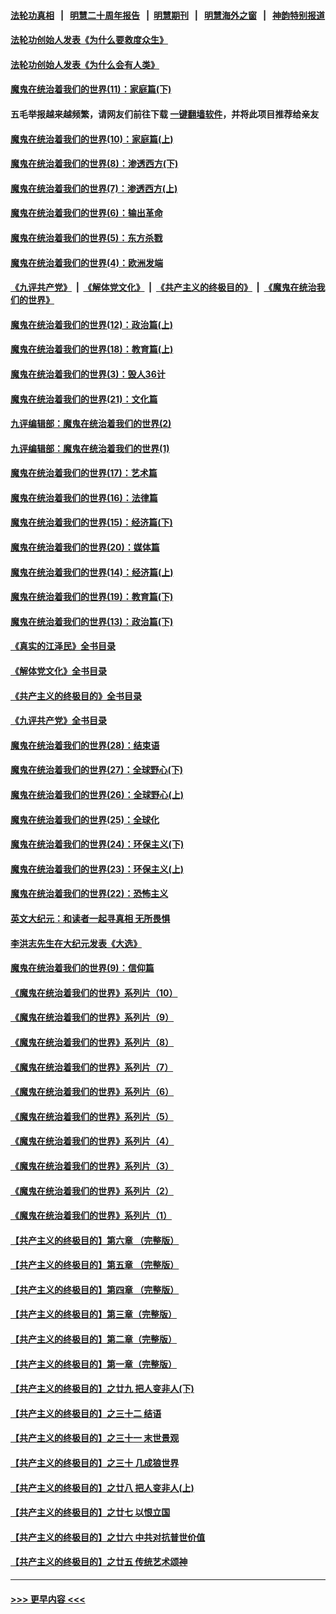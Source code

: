 #### [法轮功真相](https://github.com/gfw-breaker/truth/blob/master/README.md?t=0) &nbsp;&nbsp;|&nbsp;&nbsp; [明慧二十周年报告](https://github.com/gfw-breaker/mh-reports/blob/master/README.md?t=0) &nbsp;&nbsp;|&nbsp;&nbsp;[明慧期刊](https://github.com/gfw-breaker/mh-qikan) &nbsp;&nbsp;|&nbsp;&nbsp; [明慧海外之窗](https://github.com/gfw-breaker/mh-news/blob/master/README.md?t=0) &nbsp;&nbsp;|&nbsp;&nbsp; [神韵特别报道](https://github.com/gfw-breaker/mh-news/blob/master/shenyun.md?t=0)
#### [法轮功创始人发表《为什么要救度众生》](../pages/nsc422/n13975246.md?t=04210643) 
#### [法轮功创始人发表《为什么会有人类》](../pages/nsc422/n13912117.md?t=04210643) 
#### [魔鬼在统治着我们的世界(11)：家庭篇(下)](../pages/nsc422/n10440961.md?t=04210643) 
#### 五毛举报越来越频繁，请网友们前往下载 [一键翻墙软件](https://github.com/gfw-breaker/ssr-accounts)，并将此项目推荐给亲友
#### [魔鬼在统治着我们的世界(10)：家庭篇(上)](../pages/nsc422/n10435448.md?t=04210643) 
#### [魔鬼在统治着我们的世界(8)：渗透西方(下)](../pages/nsc422/n10429603.md?t=04210643) 
#### [魔鬼在统治着我们的世界(7)：渗透西方(上)](../pages/nsc422/n10426013.md?t=04210643) 
#### [魔鬼在统治着我们的世界(6)：输出革命](../pages/nsc422/n10421536.md?t=04210643) 
#### [魔鬼在统治着我们的世界(5)：东方杀戮](../pages/nsc422/n10417707.md?t=04210643) 
#### [魔鬼在统治着我们的世界(4)：欧洲发端](../pages/nsc422/n10414890.md?t=04210643) 
#### [《九评共产党》](https://github.com/begood0513/9ping.md/blob/master/README.md) &nbsp;|&nbsp; [《解体党文化》](../../../../jtdwh.md/blob/master/README.md)  &nbsp;|&nbsp; [《共产主义的终极目的》](../../../../gczydzjmd.md/blob/master/README.md) &nbsp;|&nbsp; [《魔鬼在统治我们的世界》](../../../../mgztzwmdsj.md/blob/master/README.md) 
#### [魔鬼在统治着我们的世界(12)：政治篇(上)](../pages/nsc422/n10444576.md?t=04210643) 
#### [魔鬼在统治着我们的世界(18)：教育篇(上)](../pages/nsc422/n10526970.md?t=04210643) 
#### [魔鬼在统治着我们的世界(3)：毁人36计](../pages/nsc422/n10411583.md?t=04210643) 
#### [魔鬼在统治着我们的世界(21)：文化篇](../pages/nsc422/n10597706.md?t=04210643) 
#### [九评编辑部：魔鬼在统治着我们的世界(2)](../pages/nsc422/n10410036.md?t=04210643) 
#### [九评编辑部：魔鬼在统治着我们的世界(1)](../pages/nsc422/n10406825.md?t=04210643) 
#### [魔鬼在统治着我们的世界(17)：艺术篇](../pages/nsc422/n10499093.md?t=04210643) 
#### [魔鬼在统治着我们的世界(16)：法律篇](../pages/nsc422/n10485969.md?t=04210643) 
#### [魔鬼在统治着我们的世界(15)：经济篇(下)](../pages/nsc422/n10469975.md?t=04210643) 
#### [魔鬼在统治着我们的世界(20)：媒体篇](../pages/nsc422/n10586579.md?t=04210643) 
#### [魔鬼在统治着我们的世界(14)：经济篇(上)](../pages/nsc422/n10457370.md?t=04210643) 
#### [魔鬼在统治着我们的世界(19)：教育篇(下)](../pages/nsc422/n10564808.md?t=04210643) 
#### [魔鬼在统治着我们的世界(13)：政治篇(下)](../pages/nsc422/n10448270.md?t=04210643) 
#### [《真实的江泽民》全书目录](../pages/nsc422/n13721399.md?t=04210643) 
#### [《解体党文化》全书目录](../pages/nsc422/n13721157.md?t=04210643) 
#### [《共产主义的终极目的》全书目录](../pages/nsc422/n13721048.md?t=04210643) 
#### [《九评共产党》全书目录](../pages/nsc422/n13708085.md?t=04210643) 
#### [魔鬼在统治着我们的世界(28)：结束语](../pages/nsc422/n10936246.md?t=04210643) 
#### [魔鬼在统治着我们的世界(27)：全球野心(下)](../pages/nsc422/n10928319.md?t=04210643) 
#### [魔鬼在统治着我们的世界(26)：全球野心(上)](../pages/nsc422/n10900318.md?t=04210643) 
#### [魔鬼在统治着我们的世界(25)：全球化](../pages/nsc422/n10788205.md?t=04210643) 
#### [魔鬼在统治着我们的世界(24)：环保主义(下)](../pages/nsc422/n10695307.md?t=04210643) 
#### [魔鬼在统治着我们的世界(23)：环保主义(上)](../pages/nsc422/n10688613.md?t=04210643) 
#### [魔鬼在统治着我们的世界(22)：恐怖主义](../pages/nsc422/n10614727.md?t=04210643) 
#### [英文大纪元：和读者一起寻真相 无所畏惧](../pages/nsc422/n12542027.md?t=04210643) 
#### [李洪志先生在大纪元发表《大选》](../pages/nsc422/n12534746.md?t=04210643) 
#### [魔鬼在统治着我们的世界(9)：信仰篇](../pages/nsc422/n10432159.md?t=04210643) 
#### [《魔鬼在统治着我们的世界》系列片（10）](../pages/nsc422/n12292670.md?t=04210643) 
#### [《魔鬼在统治着我们的世界》系列片（9）](../pages/nsc422/n12290859.md?t=04210643) 
#### [《魔鬼在统治着我们的世界》系列片（8）](../pages/nsc422/n12287445.md?t=04210643) 
#### [《魔鬼在统治着我们的世界》系列片（7）](../pages/nsc422/n12283425.md?t=04210643) 
#### [《魔鬼在统治着我们的世界》系列片（6）](../pages/nsc422/n12282314.md?t=04210643) 
#### [《魔鬼在统治着我们的世界》系列片（5）](../pages/nsc422/n12281419.md?t=04210643) 
#### [《魔鬼在统治着我们的世界》系列片（4）](../pages/nsc422/n12274024.md?t=04210643) 
#### [《魔鬼在统治着我们的世界》系列片（3）](../pages/nsc422/n12271322.md?t=04210643) 
#### [《魔鬼在统治着我们的世界》系列片（2）](../pages/nsc422/n12269049.md?t=04210643) 
#### [《魔鬼在统治着我们的世界》系列片（1）](../pages/nsc422/n12267575.md?t=04210643) 
#### [【共产主义的终极目的】第六章 （完整版）](../pages/nsc422/n11428913.md?t=04210643) 
#### [【共产主义的终极目的】第五章 （完整版）](../pages/nsc422/n11428912.md?t=04210643) 
#### [【共产主义的终极目的】第四章 （完整版）](../pages/nsc422/n11428907.md?t=04210643) 
#### [【共产主义的终极目的】第三章（完整版）](../pages/nsc422/n11428848.md?t=04210643) 
#### [【共产主义的终极目的】第二章（完整版）](../pages/nsc422/n11428831.md?t=04210643) 
#### [【共产主义的终极目的】第一章（完整版）](../pages/nsc422/n11417651.md?t=04210643) 
#### [【共产主义的终极目的】之廿九 把人变非人(下)](../pages/nsc422/n11344140.md?t=04210643) 
#### [【共产主义的终极目的】之三十二 结语](../pages/nsc422/n11360535.md?t=04210643) 
#### [【共产主义的终极目的】之三十一 末世景观](../pages/nsc422/n11351129.md?t=04210643) 
#### [【共产主义的终极目的】之三十 几成狼世界](../pages/nsc422/n11348280.md?t=04210643) 
#### [【共产主义的终极目的】之廿八 把人变非人(上)](../pages/nsc422/n11340492.md?t=04210643) 
#### [【共产主义的终极目的】之廿七 以恨立国](../pages/nsc422/n11336944.md?t=04210643) 
#### [【共产主义的终极目的】之廿六 中共对抗普世价值](../pages/nsc422/n11324785.md?t=04210643) 
#### [【共产主义的终极目的】之廿五 传统艺术颂神](../pages/nsc422/n11296396.md?t=04210643) 

----
#### [ >>> 更早内容 <<< ](../indexes/nsc422-earlier.md)
